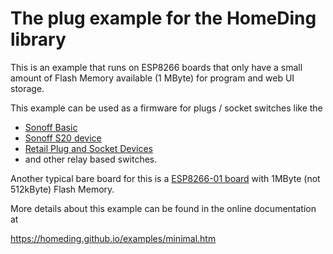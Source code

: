 # The plug example for the HomeDing library

This is an example that runs on ESP8266 boards that only have a small amount of Flash Memory available (1 MByte) for program and web UI storage.

This example can be used as a firmware for plugs / socket switches like the

* [Sonoff Basic](https://homeding.github.io/boards/sonoffbasic.htm)
* [Sonoff S20 device](https://homeding.github.io/boards/sonoffs20.htm)
* [Retail Plug and Socket Devices](https://homeding.github.io/boards/sockets.htm)
* and other relay based switches.

Another typical bare board for this is a [ESP8266-01 board](/boards/esp01) with 1MByte (not 512kByte) Flash Memory.

More details about this example can be found in the online documentation at

<https://homeding.github.io/examples/minimal.htm>
